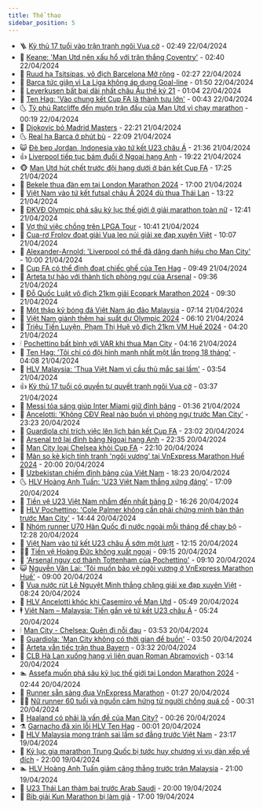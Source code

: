 ```yaml
---
title: Thể thao
sidebar_position: 5
---
```


<!-- vnexpress-the-thao:START -->
- 🪜 [Kỳ thủ 17 tuổi vào trận tranh ngôi Vua cờ](https://vnexpress.net/ky-thu-17-tuoi-vao-tran-tranh-ngoi-vua-co-4737025.html) - 02:49 22/04/2024
- 🦩 [Keane: &#39;Man Utd nên xấu hổ với trận thắng Coventry&#39;](https://vnexpress.net/keane-man-utd-nen-xau-ho-voi-tran-thang-coventry-4737010.html) - 02:40 22/04/2024
- 🧰 [Ruud hạ Tsitsipas, vô địch Barcelona Mở rộng](https://vnexpress.net/ruud-ha-tsitsipas-vo-dich-barcelona-mo-rong-4737011.html) - 02:27 22/04/2024
- 🤗 [Barca tức giận vì La Liga không áp dụng Goal-line](https://vnexpress.net/barca-tuc-gian-vi-la-liga-khong-ap-dung-goal-line-4737004.html) - 01:50 22/04/2024
- 🥳 [Leverkusen bất bại dài nhất châu Âu thế kỷ 21](https://vnexpress.net/leverkusen-bat-bai-dai-nhat-chau-au-the-ky-21-4736977.html) - 01:04 22/04/2024
- 🦣 [Ten Hag: &#39;Vào chung kết Cup FA là thành tựu lớn&#39;](https://vnexpress.net/ten-hag-vao-chung-ket-cup-fa-la-thanh-tuu-lon-4736960.html) - 00:43 22/04/2024
- 🌜 [Tỷ phú Ratcliffe đến muộn trận đấu của Man Utd vì chạy marathon](https://vnexpress.net/ty-phu-ratcliffe-den-muon-tran-dau-cua-man-utd-vi-chay-marathon-4736946.html) - 00:19 22/04/2024
- 🫶 [Djokovic bỏ Madrid Masters](https://vnexpress.net/djokovic-bo-madrid-masters-4736945.html) - 22:21 21/04/2024
- 🌜 [Real hạ Barca ở phút bù](https://vnexpress.net/real-ha-barca-o-phut-bu-4736944.html) - 22:09 21/04/2024
- 😺 [Đè bẹp Jordan, Indonesia vào tứ kết U23 châu Á](https://vnexpress.net/de-bep-jordan-indonesia-vao-tu-ket-u23-chau-a-4736942.html) - 21:36 21/04/2024
- 👍 [Liverpool tiếp tục bám đuổi ở Ngoại hạng Anh](https://vnexpress.net/liverpool-tiep-tuc-bam-duoi-o-ngoai-hang-anh-4736941.html) - 19:22 21/04/2024
- 🐵 [Man Utd hút chết trước đội hạng dưới ở bán kết Cup FA](https://vnexpress.net/man-utd-hut-chet-truoc-doi-hang-duoi-o-ban-ket-cup-fa-4736922.html) - 17:25 21/04/2024
- 💫 [Bekele thua đàn em tại London Marathon 2024](https://vnexpress.net/bekele-thua-dan-em-tai-london-marathon-2024-4736911.html) - 17:00 21/04/2024
- 🦆 [Việt Nam vào tứ kết futsal châu Á 2024 dù thua Thái Lan](https://vnexpress.net/viet-nam-vao-tu-ket-futsal-chau-a-2024-du-thua-thai-lan-4736886.html) - 13:22 21/04/2024
- 🙉 [ĐKVĐ Olympic phá sâu kỷ lục thế giới ở giải marathon toàn nữ](https://vnexpress.net/dkvd-olympic-pha-sau-ky-luc-the-gioi-o-giai-marathon-toan-nu-4736902.html) - 12:41 21/04/2024
- 📝 [Vợ thử việc chồng trên LPGA Tour](https://vnexpress.net/vo-thu-viec-chong-tren-lpga-tour-4736880.html) - 10:41 21/04/2024
- 💯 [Cua-rơ Frolov đoạt giải Vua leo núi giải xe đạp xuyên Việt](https://vnexpress.net/cua-ro-frolov-doat-giai-vua-leo-nui-giai-xe-dap-xuyen-viet-4736865.html) - 10:07 21/04/2024
- 🌈 [Alexander-Arnold: &#39;Liverpool có thể đã dâng danh hiệu cho Man City&#39;](https://vnexpress.net/alexander-arnold-liverpool-co-the-da-dang-danh-hieu-cho-man-city-4736863.html) - 10:00 21/04/2024
- 🦩 [Cup FA có thể định đoạt chiếc ghế của Ten Hag](https://vnexpress.net/cup-fa-co-the-dinh-doat-chiec-ghe-cua-ten-hag-4736862.html) - 09:49 21/04/2024
- 🐲 [Arteta tự hào với thành tích phòng ngự của Arsenal](https://vnexpress.net/arteta-tu-hao-voi-thanh-tich-phong-ngu-cua-arsenal-4736792.html) - 09:36 21/04/2024
- 🌁 [Đỗ Quốc Luật vô địch 21km giải Ecopark Marathon 2024](https://vnexpress.net/do-quoc-luat-vo-dich-21km-giai-ecopark-marathon-2024-4736827.html) - 09:30 21/04/2024
- 💯 [Một thập kỷ bóng đá Việt Nam áp đảo Malaysia](https://vnexpress.net/mot-thap-ky-bong-da-viet-nam-ap-dao-malaysia-4736712.html) - 07:14 21/04/2024
- 🌝 [Việt Nam giành thêm hai suất dự Olympic 2024](https://vnexpress.net/viet-nam-gianh-them-hai-suat-du-olympic-2024-4736808.html) - 06:10 21/04/2024
- 🤖 [Triệu Tiến Luyện, Phạm Thị Huệ vô địch 21km VM Huế 2024](https://vnexpress.net/trieu-tien-luyen-pham-thi-hue-vo-dich-21km-vm-hue-2024-4736749.html) - 04:20 21/04/2024
- 🕯 [Pochettino bất bình với VAR khi thua Man City](https://vnexpress.net/pochettino-bat-binh-voi-var-khi-thua-man-city-4736793.html) - 04:16 21/04/2024
- 🧰 [Ten Hag: &#39;Tôi chỉ có đội hình mạnh nhất một lần trong 18 tháng&#39;](https://vnexpress.net/ten-hag-toi-chi-co-doi-hinh-manh-nhat-mot-lan-trong-18-thang-4736796.html) - 04:08 21/04/2024
- 🥳 [HLV Malaysia: &#39;Thua Việt Nam vì cầu thủ mắc sai lầm&#39;](https://vnexpress.net/hlv-malaysia-thua-viet-nam-vi-cau-thu-mac-sai-lam-4736772.html) - 03:54 21/04/2024
- 👍 [Kỳ thủ 17 tuổi có quyền tự quyết tranh ngôi Vua cờ](https://vnexpress.net/ky-thu-17-tuoi-co-quyen-tu-quyet-tranh-ngoi-vua-co-4736754.html) - 03:37 21/04/2024
- 💪 [Messi tỏa sáng giúp Inter Miami giữ đỉnh bảng](https://vnexpress.net/messi-toa-sang-giup-inter-miami-giu-dinh-bang-4736732.html) - 01:36 21/04/2024
- 👹 [Ancelotti: &#39;Không CĐV Real nào buồn vì phòng ngự trước Man City&#39;](https://vnexpress.net/ancelotti-khong-cdv-real-nao-buon-vi-phong-ngu-truoc-man-city-4736720.html) - 23:23 20/04/2024
- 🧰 [Guardiola chỉ trích việc lên lịch bán kết Cup FA](https://vnexpress.net/guardiola-chi-trich-viec-len-lich-ban-ket-cup-fa-4736718.html) - 23:02 20/04/2024
- 🚀 [Arsenal trở lại đỉnh bảng Ngoại hạng Anh](https://vnexpress.net/arsenal-tro-lai-dinh-bang-ngoai-hang-anh-4736717.html) - 22:35 20/04/2024
- 🎃 [Man City loại Chelsea khỏi Cup FA](https://vnexpress.net/man-city-loai-chelsea-khoi-cup-fa-4736716.html) - 22:10 20/04/2024
- 🧰 [Màn so kè kịch tính tranh &#39;ngôi vương&#39; tại VnExpress Marathon Huế 2024](https://vnexpress.net/man-so-ke-kich-tinh-tranh-ngoi-vuong-tai-vnexpress-marathon-hue-2024-4736696-tong-thuat.html) - 20:00 20/04/2024
- 👀 [Uzbekistan chiếm đỉnh bảng của Việt Nam](https://vnexpress.net/uzbekistan-chiem-dinh-bang-cua-viet-nam-4736684.html) - 18:23 20/04/2024
- 🌜 [HLV Hoàng Anh Tuấn: &#39;U23 Việt Nam thắng xứng đáng&#39;](https://vnexpress.net/hlv-hoang-anh-tuan-u23-viet-nam-thang-xung-dang-4736708.html) - 17:09 20/04/2024
- 🫶 [Tiền vệ U23 Việt Nam nhắm đến nhất bảng D](https://vnexpress.net/tien-ve-u23-viet-nam-nham-den-nhat-bang-d-4736683.html) - 16:26 20/04/2024
- 🦄 [HLV Pochettino: &#39;Cole Palmer không cần phải chứng minh bản thân trước Man City&#39;](https://vnexpress.net/hlv-pochettino-cole-palmer-khong-can-phai-chung-minh-ban-than-truoc-man-city-4736565.html) - 14:44 20/04/2024
- 🥳 [Nhóm runner U70 Hàn Quốc đi nước ngoài mỗi tháng để chạy bộ](https://vnexpress.net/nhom-runner-u70-han-quoc-di-nuoc-ngoai-moi-thang-de-chay-bo-4736655.html) - 12:28 20/04/2024
- 🐲 [Việt Nam vào tứ kết U23 châu Á sớm một lượt](https://vnexpress.net/u23-viet-nam-vs-u23-malaysia-4736634-tong-thuat.html) - 12:15 20/04/2024
- 🧑‍🏫 [Tiền vệ Hoàng Đức không xuất ngoại](https://vnexpress.net/tien-ve-hoang-duc-khong-xuat-ngoai-4736622.html) - 09:15 20/04/2024
- 🤔 [&#39;Arsenal nguy cơ thành Tottenham của Pochettino&#39;](https://vnexpress.net/arsenal-nguy-co-thanh-tottenham-cua-pochettino-4736566.html) - 09:10 20/04/2024
- 😺 [Nguyễn Văn Lai: &#39;Tôi muốn bảo vệ ngôi vương ở VnExpress Marathon Huế&#39;](https://vnexpress.net/nguyen-van-lai-toi-muon-bao-ve-ngoi-vuong-o-vnexpress-marathon-hue-4736315.html) - 09:00 20/04/2024
- 💪 [Vua nước rút Lê Nguyệt Minh thắng chặng giải xe đạp xuyên Việt](https://vnexpress.net/vua-nuoc-rut-le-nguyet-minh-thang-chang-giai-xe-dap-xuyen-viet-4736597.html) - 08:24 20/04/2024
- 💼 [HLV Ancelotti khóc khi Casemiro về Man Utd](https://vnexpress.net/hlv-ancelotti-khoc-khi-casemiro-ve-man-utd-4736537.html) - 05:49 20/04/2024
- 🕴 [Việt Nam – Malaysia: Tiến gần vé tứ kết U23 châu Á](https://vnexpress.net/viet-nam-malaysia-tien-gan-ve-tu-ket-u23-chau-a-4736551.html) - 05:24 20/04/2024
- 🕯 [Man City - Chelsea: Quên đi nỗi đau](https://vnexpress.net/man-city-chelsea-quen-di-noi-dau-4736530.html) - 03:53 20/04/2024
- 📝 [Guardiola: &#39;Man City không có thời gian để buồn&#39;](https://vnexpress.net/guardiola-man-city-khong-co-thoi-gian-de-buon-4736528.html) - 03:50 20/04/2024
- 🧐 [Arteta vẫn tiếc trận thua Bayern](https://vnexpress.net/arteta-van-tiec-tran-thua-bayern-4736524.html) - 03:32 20/04/2024
- 🙉 [CLB Hà Lan xuống hạng vì liên quan Roman Abramovich](https://vnexpress.net/clb-ha-lan-xuong-hang-vi-lien-quan-roman-abramovich-4736447.html) - 03:14 20/04/2024
- 🏊 [Assefa muốn phá sâu kỷ lục thế giới tại London Marathon 2024](https://vnexpress.net/assefa-muon-pha-sau-ky-luc-the-gioi-tai-london-marathon-2024-4736492.html) - 02:44 20/04/2024
- 🌊 [Runner sẵn sàng đua VnExpress Marathon](https://video.vnexpress.net/runner-san-sang-dua-vnexpress-marathon-4736330.html) - 01:27 20/04/2024
- 👨‍🏫 [Nữ runner 60 tuổi và nguồn cảm hứng từ người chồng quá cố](https://vnexpress.net/nu-runner-60-tuoi-va-nguon-cam-hung-tu-nguoi-chong-qua-co-4736352.html) - 00:31 20/04/2024
- 🥷 [Haaland có phải là vấn đề của Man City?](https://vnexpress.net/haaland-co-phai-la-van-de-cua-man-city-4735725.html) - 00:26 20/04/2024
- ⚗️ [Garnacho đã xin lỗi HLV Ten Hag](https://vnexpress.net/garnacho-da-xin-loi-hlv-ten-hag-4736424.html) - 00:01 20/04/2024
- 🌮 [HLV Malaysia mong tránh sai lầm sơ đẳng trước Việt Nam](https://vnexpress.net/hlv-malaysia-mong-tranh-sai-lam-so-dang-truoc-viet-nam-4736318.html) - 23:17 19/04/2024
- 🤩 [Kỷ lục gia marathon Trung Quốc bị tước huy chương vì vụ dàn xếp về đích](https://vnexpress.net/ky-luc-gia-marathon-trung-quoc-bi-tuoc-huy-chuong-vi-vu-dan-xep-ve-dich-4736408.html) - 22:00 19/04/2024
- 🏊 [HLV Hoàng Anh Tuấn giảm căng thẳng trước trận Malaysia](https://vnexpress.net/hlv-hoang-anh-tuan-giam-cang-thang-truoc-tran-malaysia-4736397.html) - 21:00 19/04/2024
- 🐎 [U23 Thái Lan thảm bại trước Arab Saudi](https://vnexpress.net/u23-thai-lan-tham-bai-truoc-arab-saudi-4736400.html) - 20:00 19/04/2024
- 💫 [Bib giải Kun Marathon bị làm giả](https://vnexpress.net/bib-giai-kun-marathon-bi-lam-gia-4736306.html) - 17:00 19/04/2024<!-- vnexpress-the-thao:END -->
